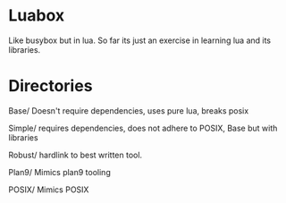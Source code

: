 
# Luabox

Like busybox but in lua. So far its just an exercise in learning lua and its libraries.

# Directories

Base/
 Doesn't require dependencies, uses pure lua, breaks posix

Simple/
 requires dependencies, does not adhere to POSIX, Base but with libraries

Robust/
 hardlink to best written tool.

Plan9/
 Mimics plan9 tooling

POSIX/
 Mimics POSIX

